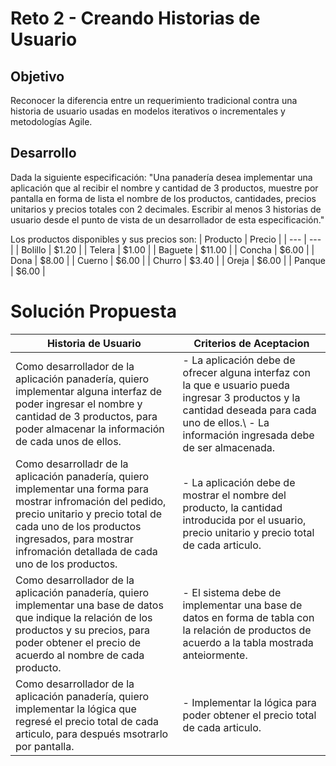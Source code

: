 # Reto 2 - Creando Historias de Usuario

## Objetivo

Reconocer la diferencia entre un requerimiento tradicional contra una historia de usuario usadas en modelos iterativos o incrementales y metodologías Agile.

## Desarrollo

Dada la siguiente especificación:
"Una panadería desea implementar una aplicación que al recibir el nombre y cantidad de 3 productos, muestre por pantalla en forma de lista el nombre de los productos, cantidades, precios unitarios y precios totales con 2 decimales. Escribir al menos 3 historias de usuario desde el punto de vista de un desarrollador de esta especificación."

Los productos disponibles y sus precios son:
| Producto | Precio |
| --- | --- |
| Bolillo | $1.20 |
| Telera | $1.00 |
| Baguete | $11.00 |
| Concha | $6.00 |
| Dona | $8.00 |
| Cuerno | $6.00 |
| Churro | $3.40 |
| Oreja | $6.00 |
| Panque | $6.00 |

# Solución Propuesta

| Historia de Usuario | Criterios de Aceptacion |
| --- | --- |
| Como desarrollador de la aplicación panadería, quiero implementar alguna interfaz de poder ingresar el nombre y cantidad de 3 productos, para poder almacenar la información de cada unos de ellos. | - La aplicación debe de ofrecer alguna interfaz con la que e usuario pueda ingresar 3 productos y la cantidad deseada para cada uno de ellos.\ - La información ingresada debe de ser almacenada. |
| Como desarrolladr de la aplicación panadería, quiero implementar una forma para mostrar infromación del pedido, precio unitario y precio total de cada uno de los productos ingresados, para mostrar infromación detallada de cada uno de los productos. | - La aplicación debe de mostrar el nombre del producto, la cantidad introducida por el usuario, precio unitario y precio total de cada articulo.  |
| Como desarrollador de la aplicación panadería, quiero implementar una base de datos que indique la relación de los productos y su precios, para poder obtener el precio de acuerdo al nombre de cada producto. | - El sistema debe de implementar una base de datos en forma de tabla con la relación de productos de acuerdo a la tabla mostrada anteiormente. |
| Como desarrollador de la aplicación panadería, quiero implementar la lógica que regresé el precio total de cada articulo, para después msotrarlo por pantalla. | - Implementar la lógica para poder obtener el precio total de cada articulo. |

